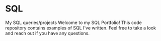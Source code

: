 # SQL
My SQL queries/projects
Welcome to my SQL Portfolio! This code repository contains examples of SQL I've written. Feel free to take a look and reach out if you have any questions.
